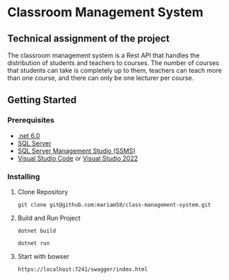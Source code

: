 # Classroom Management System
## Technical assignment of the project
The classroom management system is a Rest API that handles the distribution of students and teachers to courses. 
The number of courses that students can take is completely up to them, teachers can teach more than one course, and there can only be one lecturer per course.

## Getting Started

### Prerequisites
- [.net 6.0](https://dotnet.microsoft.com/en-us/download/dotnet/6.0)
- [SQL Server](https://www.microsoft.com/en-us/sql-server/sql-server-downloads)
- [SQL Server Management Studio (SSMS)](https://learn.microsoft.com/en-us/sql/ssms/download-sql-server-management-studio-ssms?view=sql-server-ver16#download-ssms)
- [Visual Studio Code](https://code.visualstudio.com/download) or [Visual Studio 2022](https://visualstudio.microsoft.com/)

### Installing
1. Clone Repository
   ```
   git clone git@github.com:mariam58/class-management-system.git
   
   ```
   
3. Build and Run Project
   ```
   dotnet build
   
   ```

   ```
   dotnet run
   
   ```
4. Start with bowser
   ```
   https://localhost:7241/swagger/index.html
   
   ```
